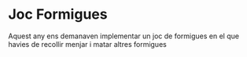 # Joc Formigues
Aquest any ens demanaven implementar un joc de formigues en el que havies de recollir menjar i matar altres formigues
